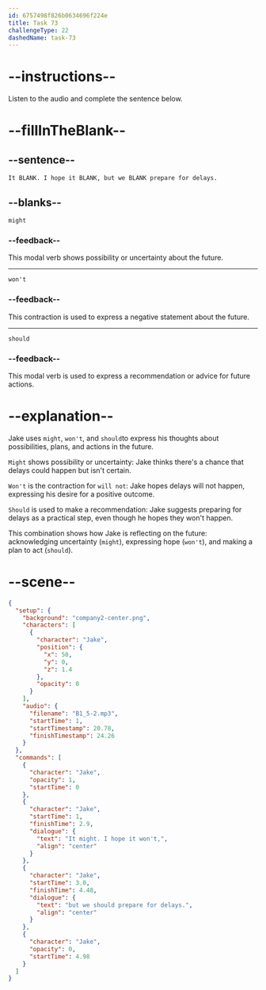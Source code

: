 ```yaml
---
id: 6757498f826b0634696f224e
title: Task 73
challengeType: 22
dashedName: task-73
---
```

<!-- (Audio) Jake: It might. I hope it won't, but we should prepare for delays. -->

# --instructions--

Listen to the audio and complete the sentence below.

# --fillInTheBlank--

## --sentence--

`It BLANK. I hope it BLANK, but we BLANK prepare for delays.`

## --blanks--

`might`

### --feedback--

This modal verb shows possibility or uncertainty about the future.

---

`won't`

### --feedback--

This contraction is used to express a negative statement about the future.

---

`should`

### --feedback--

This modal verb is used to express a recommendation or advice for future actions.

# --explanation--

Jake uses `might`, `won't`, and `should`to express his thoughts about possibilities, plans, and actions in the future.

`Might` shows possibility or uncertainty: Jake thinks there's a chance that delays could happen but isn't certain.

`Won't` is the contraction for `will not`: Jake hopes delays will not happen, expressing his desire for a positive outcome.

`Should` is used to make a recommendation: Jake suggests preparing for delays as a practical step, even though he hopes they won't happen.

This combination shows how Jake is reflecting on the future: acknowledging uncertainty (`might`), expressing hope (`won't`), and making a plan to act (`should`).

# --scene--

```json
{
  "setup": {
    "background": "company2-center.png",
    "characters": [
      {
        "character": "Jake",
        "position": {
          "x": 50,
          "y": 0,
          "z": 1.4
        },
        "opacity": 0
      }
    ],
    "audio": {
      "filename": "B1_5-2.mp3",
      "startTime": 1,
      "startTimestamp": 20.78,
      "finishTimestamp": 24.26
    }
  },
  "commands": [
    {
      "character": "Jake",
      "opacity": 1,
      "startTime": 0
    },
    {
      "character": "Jake",
      "startTime": 1,
      "finishTime": 2.9,
      "dialogue": {
        "text": "It might. I hope it won't,",
        "align": "center"
      }
    },
    {
      "character": "Jake",
      "startTime": 3.0,
      "finishTime": 4.48,
      "dialogue": {
        "text": "but we should prepare for delays.",
        "align": "center"
      }
    },
    {
      "character": "Jake",
      "opacity": 0,
      "startTime": 4.98
    }
  ]
}
```
